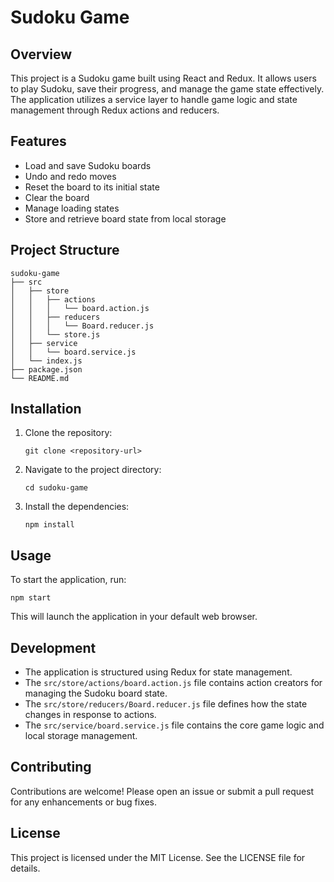 # Sudoku Game

## Overview
This project is a Sudoku game built using React and Redux. It allows users to play Sudoku, save their progress, and manage the game state effectively. The application utilizes a service layer to handle game logic and state management through Redux actions and reducers.

## Features
- Load and save Sudoku boards
- Undo and redo moves
- Reset the board to its initial state
- Clear the board
- Manage loading states
- Store and retrieve board state from local storage

## Project Structure
```
sudoku-game
├── src
│   ├── store
│   │   ├── actions
│   │   │   └── board.action.js
│   │   ├── reducers
│   │   │   └── Board.reducer.js
│   │   └── store.js
│   ├── service
│   │   └── board.service.js
│   └── index.js
├── package.json
└── README.md
```

## Installation
1. Clone the repository:
   ```
   git clone <repository-url>
   ```
2. Navigate to the project directory:
   ```
   cd sudoku-game
   ```
3. Install the dependencies:
   ```
   npm install
   ```

## Usage
To start the application, run:
```
npm start
```
This will launch the application in your default web browser.

## Development
- The application is structured using Redux for state management.
- The `src/store/actions/board.action.js` file contains action creators for managing the Sudoku board state.
- The `src/store/reducers/Board.reducer.js` file defines how the state changes in response to actions.
- The `src/service/board.service.js` file contains the core game logic and local storage management.

## Contributing
Contributions are welcome! Please open an issue or submit a pull request for any enhancements or bug fixes.

## License
This project is licensed under the MIT License. See the LICENSE file for details.